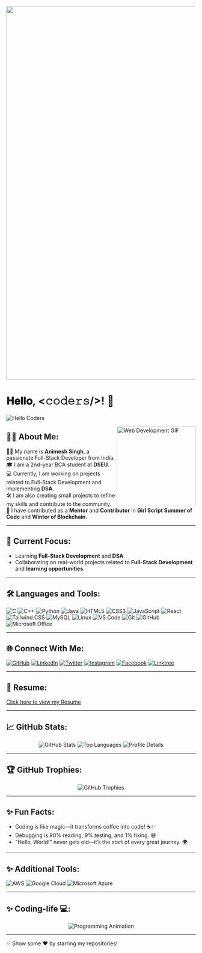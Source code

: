 <div align="center"> <img width="995px" src="https://quickops.pt/wp-content/uploads/2023/04/fullstack_developer.png"> </div>

# 𝐇𝐞𝐥𝐥𝐨, <𝚌𝚘𝚍𝚎𝚛𝚜/>! 👋

![Hello Coders](https://user-images.githubusercontent.com/80438705/194644393-1c2ec29d-e3c2-49ad-bc06-2d3911d86b4d.gif)

<img align="right" width="210px" hight="300px" src="https://camo.githubusercontent.com/ca6a6e482bb26bb20f4eddbfbfa3f9cff04a29ef05ac76962204222e989c34ee/68747470733a2f2f647862636f64652e636f6d2f6173736574732f696d616765732f33393939382d7765622d646576656c6f706d656e742e676966" alt="Web Development GIF" />

## 🙋‍♂️ **About Me:**

👨‍💻 My name is **Animesh Singh**, a passionate Full-Stack Developer from India.                                                                                                                            
🎓 I am a 2nd-year BCA student at **DSEU**.  
💻 Currently, I am working on projects related to Full-Stack Development and implementing **DSA**.  
🛠️ I am also creating small projects to refine my skills and contribute to the community.  
🌟 I have contributed as a **Mentor** and **Contributor** in **Girl Script Summer of Code** and **Winter of Blockchain**.  

---

## 🔭 **Current Focus:**

- Learning **Full-Stack Development** and **DSA**.  
- Collaborating on real-world projects related to **Full-Stack Development** and **learning opportunities**.

---

## 🛠️ **Languages and Tools:**

![C](https://img.shields.io/badge/C-A8B9CC?style=for-the-badge&logo=c&logoColor=white)
![C++](https://img.shields.io/badge/C++-00599C?style=for-the-badge&logo=cplusplus&logoColor=white)
![Python](https://img.shields.io/badge/Python-3776AB?style=for-the-badge&logo=python&logoColor=white)
![Java](https://img.shields.io/badge/Java-007396?style=for-the-badge&logo=java&logoColor=white)
![HTML5](https://img.shields.io/badge/HTML5-E34F26?style=for-the-badge&logo=html5&logoColor=white)
![CSS3](https://img.shields.io/badge/CSS3-1572B6?style=for-the-badge&logo=css3&logoColor=white)
![JavaScript](https://img.shields.io/badge/JavaScript-F7DF1E?style=for-the-badge&logo=javascript&logoColor=black)
![React](https://img.shields.io/badge/React-61DAFB?style=for-the-badge&logo=react&logoColor=black)
![Tailwind CSS](https://img.shields.io/badge/Tailwind_CSS-06B6D4?style=for-the-badge&logo=tailwindcss&logoColor=white)
![MySQL](https://img.shields.io/badge/MySQL-005C84?style=for-the-badge&logo=mysql&logoColor=white)
![Linux](https://img.shields.io/badge/Linux-FCC624?style=for-the-badge&logo=linux&logoColor=black)
![VS Code](https://img.shields.io/badge/VS_Code-007ACC?style=for-the-badge&logo=visualstudiocode&logoColor=white)
![Git](https://img.shields.io/badge/Git-F05032?style=for-the-badge&logo=git&logoColor=white)
![GitHub](https://img.shields.io/badge/GitHub-181717?style=for-the-badge&logo=github&logoColor=white)
![Microsoft Office](https://img.shields.io/badge/Microsoft_Office-D83B01?style=for-the-badge&logo=microsoftoffice&logoColor=white)

---

## 🌐 **Connect With Me:**

[![GitHub](https://img.shields.io/badge/GitHub-%2312100E.svg?style=for-the-badge&logo=github&logoColor=white)](https://github.com/CoderAnimeshSingh)
[![LinkedIn](https://img.shields.io/badge/LinkedIn-%230077B5.svg?style=for-the-badge&logo=linkedin&logoColor=white)](https://www.linkedin.com/in/animeshsingh9693)
[![Twitter](https://img.shields.io/badge/Twitter-%231DA1F2.svg?style=for-the-badge&logo=twitter&logoColor=white)](https://x.com/Animesh38297457?t=RlXS-PGB97ljx1Pjxj6kGg&s=09)
[![Instagram](https://img.shields.io/badge/Instagram-E4405F?style=for-the-badge&logo=instagram&logoColor=white)](https://www.instagram.com/animesh.singh_rajput/profilecard/?igsh=Zmd1anBjbzR5dHZ1)
[![Facebook](https://img.shields.io/badge/Facebook-%231877F2.svg?style=for-the-badge&logo=facebook&logoColor=white)](https://www.facebook.com/researchfacts.in?mibextid=ZbWKwL)
[![Linktree](https://img.shields.io/badge/Linktree-%23EA1D2C.svg?style=for-the-badge&logo=linktree&logoColor=white)](https://linktr.ee/_AnimeshSingh_)

---

## 📂 **Resume:**

[Click here to view my Resume](file:///C:/Users/aniyu/OneDrive/Documents/Animesh%20Kumar%20Singh%20Resume.pdf)

---

## 📈 **GitHub Stats:**

<div align="center">
  <img src="https://github-readme-stats.vercel.app/api?username=CoderAnimeshSingh&show_icons=true&theme=tokyonight" alt="GitHub Stats"/>
  <img src="https://github-readme-stats.vercel.app/api/top-langs/?username=CoderAnimeshSingh&layout=compact&theme=tokyonight" alt="Top Languages"/>
  <img src="https://github-profile-summary-cards.vercel.app/api/cards/profile-details?username=CoderAnimeshSingh&theme=github_dark" alt="Profile Details"/>
</div>

---

## 🏆 **GitHub Trophies:**

<div align="center">
  <img src="https://github-profile-trophy.vercel.app/?username=CoderAnimeshSingh&theme=algolia&margin-w=15" alt="GitHub Trophies"/>
</div>

---

## ✨ **Fun Facts:**

- Coding is like magic—it transforms coffee into code! ☕✨  
- Debugging is 90% reading, 9% testing, and 1% fixing. 😅  
- "Hello, World!" never gets old—it’s the start of every great journey. 🌍

---

## ✨ **Additional Tools:**

![AWS](https://img.shields.io/badge/AWS-232F3E?style=for-the-badge&logo=amazonaws&logoColor=white)
![Google Cloud](https://img.shields.io/badge/Google_Cloud-4285F4?style=for-the-badge&logo=googlecloud&logoColor=white)
![Microsoft Azure](https://img.shields.io/badge/Microsoft_Azure-0089D6?style=for-the-badge&logo=microsoftazure&logoColor=white)

---

## ✨ **Coding-life 💻:**

<div align="center">
  <img src="https://github.com/JayantGoel001/JayantGoel001/raw/master/GIF/code.gif" alt="Programming Animation"/>
</div>

---

✨ Show some ❤️ by starring my repositories!
